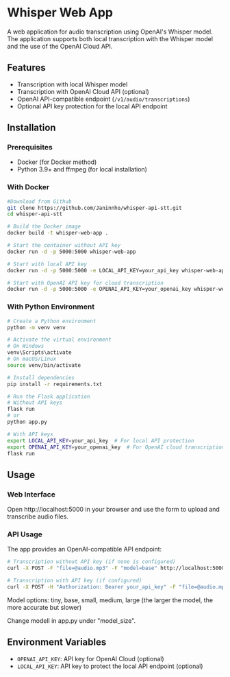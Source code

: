 # Whisper Web App

A web application for audio transcription using OpenAI's Whisper model. The application supports both local transcription with the Whisper model and the use of the OpenAI Cloud API.

## Features

- Transcription with local Whisper model
- Transcription with OpenAI Cloud API (optional)
- OpenAI API-compatible endpoint (`/v1/audio/transcriptions`)
- Optional API key protection for the local API endpoint

## Installation

### Prerequisites

- Docker (for Docker method)
- Python 3.9+ and ffmpeg (for local installation)

### With Docker


```bash
#Download from Github
git clone https://github.com/Janinnho/whisper-api-stt.git
cd whisper-api-stt

# Build the Docker image
docker build -t whisper-web-app .

# Start the container without API key
docker run -d -p 5000:5000 whisper-web-app

# Start with local API key
docker run -d -p 5000:5000 -e LOCAL_API_KEY=your_api_key whisper-web-app

# Start with OpenAI API key for cloud transcription
docker run -d -p 5000:5000 -e OPENAI_API_KEY=your_openai_key whisper-web-app
```

### With Python Environment

```bash
# Create a Python environment
python -m venv venv

# Activate the virtual environment
# On Windows
venv\Scripts\activate
# On macOS/Linux
source venv/bin/activate

# Install dependencies
pip install -r requirements.txt

# Run the Flask application
# Without API keys
flask run
# or
python app.py

# With API keys
export LOCAL_API_KEY=your_api_key  # For local API protection
export OPENAI_API_KEY=your_openai_key  # For OpenAI cloud transcription
flask run
```

## Usage

### Web Interface

Open http://localhost:5000 in your browser and use the form to upload and transcribe audio files.

### API Usage

The app provides an OpenAI-compatible API endpoint:

```bash
# Transcription without API key (if none is configured)
curl -X POST -F "file=@audio.mp3" -F "model=base" http://localhost:5000/v1/audio/transcriptions

# Transcription with API key (if configured)
curl -X POST -H "Authorization: Bearer your_api_key" -F "file=@audio.mp3" -F "model=base" http://localhost:5000/v1/audio/transcriptions
```

Model options: tiny, base, small, medium, large (the larger the model, the more accurate but slower)

Change modell in app.py under "model_size".

## Environment Variables

- `OPENAI_API_KEY`: API key for OpenAI Cloud (optional)
- `LOCAL_API_KEY`: API key to protect the local API endpoint (optional)
